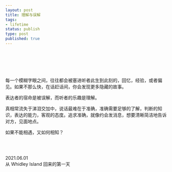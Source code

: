 ```yaml
--- 
layout: post
title: 理解与误解
tags: 
- lifetime
status: publish
type: post
published: true
---
```



<br>
<br>


<br>
<br>

每一个模糊字眼之间，往往都会被塞进听者此生到此刻的，回忆，经验，或者偏见。如果不那么快，在话赶话间，你会发现更多隐藏的故事。

表达者的宿命是被误解，而听者的乐趣是理解。

真相常流失于涕泪交加中，说话最难在于准确，准确需要足够的了解，判断的知识，表达的能力，客观的态度。追求准确，就像约会发消息，想要清晰简洁地告诉对方，见面地点。

如果不能相遇，又如何相知？

<br>
<br>

2021.06.01 <br>
从  Whidley Island 回来的第一天 <br>
 <br>





